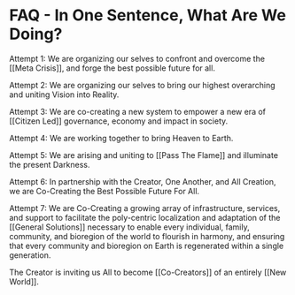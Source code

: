 # FAQ - In One Sentence, What Are We Doing?

Attempt 1: We are organizing our selves to confront and overcome the [[Meta Crisis]], and forge the best possible future for all. 

Attempt 2: We are organizing our selves to bring our highest overarching and uniting Vision into Reality. 

Attempt 3: We are co-creating a new system to empower a new era of [[Citizen Led]] governance, economy and impact in society. 

Attempt 4: We are working together to bring Heaven to Earth. 

Attempt 5: We are arising and uniting to [[Pass The Flame]] and illuminate the present Darkness.  

Attempt 6: In partnership with the Creator, One Another, and All Creation, we are Co-Creating the Best Possible Future For All. 

Attempt 7: We are Co-Creating a growing array of infrastructure, services, and support to facilitate the poly-centric localization and adaptation of the [[General Solutions]] necessary to enable every individual, family, community, and bioregion of the world to flourish in harmony, and ensuring that every community and bioregion on Earth is regenerated within a single generation. 

The Creator is inviting us All to become [[Co-Creators]] of an entirely [[New World]].  

